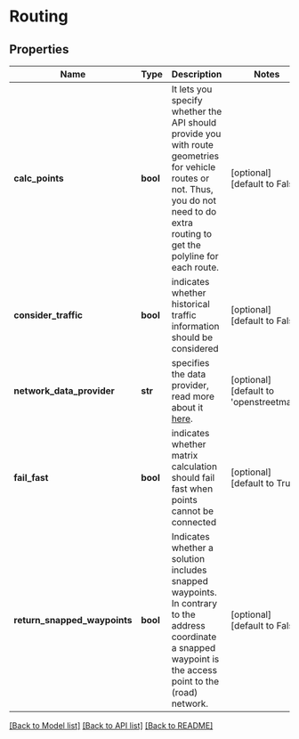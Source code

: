 # Routing

## Properties
Name | Type | Description | Notes
------------ | ------------- | ------------- | -------------
**calc_points** | **bool** | It lets you specify whether the API should provide you with route geometries for vehicle routes or not. Thus, you do not need to do extra routing to get the polyline for each route. | [optional] [default to False]
**consider_traffic** | **bool** | indicates whether historical traffic information should be considered | [optional] [default to False]
**network_data_provider** | **str** | specifies the data provider, read more about it [here](#section/Map-Data-and-Routing-Profiles). | [optional] [default to 'openstreetmap']
**fail_fast** | **bool** | indicates whether matrix calculation should fail fast when points cannot be connected | [optional] [default to True]
**return_snapped_waypoints** | **bool** | Indicates whether a solution includes snapped waypoints. In contrary to the address coordinate a snapped waypoint is the access point to the (road) network. | [optional] [default to False]

[[Back to Model list]](../README.md#documentation-for-models) [[Back to API list]](../README.md#documentation-for-api-endpoints) [[Back to README]](../README.md)

